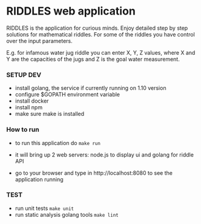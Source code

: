 RIDDLES web application
==========================

RIDDLES is the application for curious minds. Enjoy detailed step by step solutions for mathematical riddles.
For some of the riddles you have control over the input parameters.

E.g. for infamous water jug riddle you can enter X, Y, Z values, where X and Y are the capacities of the 
jugs and Z is the goal water measurement.


### SETUP DEV

- install golang, the service if currently running on 1.10 version
- configure $GOPATH environment variable
- install docker
- install npm
- make sure make is installed

### How to run

- to run this application do `make run`

- it will bring up 2 web servers: node.js to display ui and golang for riddle API
- go to your browser and type in http://localhost:8080 to see the application running


### TEST

- run unit tests `make unit`
- run static analysis golang tools `make lint`